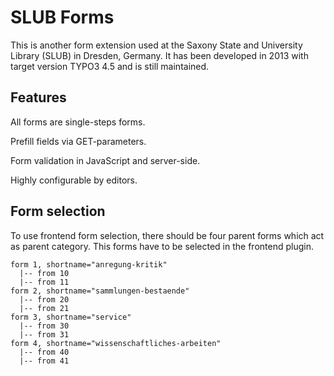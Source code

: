 # SLUB Forms

This is another form extension used at the Saxony State and University Library (SLUB) in Dresden, Germany.
It has been developed in 2013 with target version TYPO3 4.5 and is still maintained.

## Features

All forms are single-steps forms.

Prefill fields via GET-parameters.

Form validation in JavaScript and server-side.

Highly configurable by editors.

## Form selection

To use frontend form selection, there should be four parent forms which act as parent category. This forms have to be selected in the frontend plugin.

```
form 1, shortname="anregung-kritik"
  |-- from 10
  |-- from 11
form 2, shortname="sammlungen-bestaende"
  |-- from 20
  |-- from 21
form 3, shortname="service"
  |-- from 30
  |-- from 31
form 4, shortname="wissenschaftliches-arbeiten"
  |-- from 40
  |-- from 41
```
